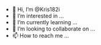 - 👋 Hi, I’m @Kris182i
- 👀 I’m interested in ...
- 🌱 I’m currently learning ...
- 💞️ I’m looking to collaborate on ...
- 📫 How to reach me ...

<!---
Kris182i/Kris182i is a ✨ special ✨ repository because its `README.md` (this file) appears on your GitHub profile.
You can click the Preview link to take a look at your changes.
--->
